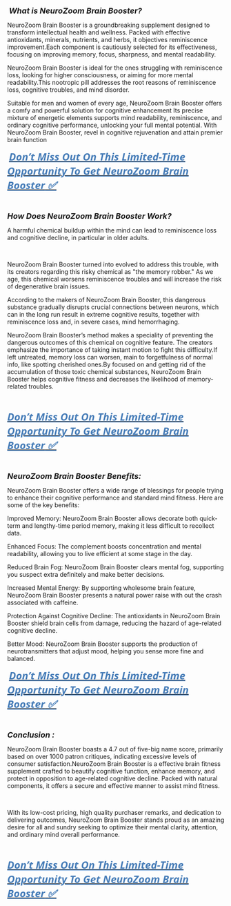 <p>&nbsp;<span style="font-size: large;"><em><strong>What is NeuroZoom Brain Booster?</strong></em></span></p>
<p>NeuroZoom Brain Booster is a groundbreaking supplement designed to transform intellectual health and wellness. Packed with effective antioxidants, minerals, nutrients, and herbs, it objectives reminiscence improvement.Each component is cautiously selected for its effectiveness, focusing on improving memory, focus, sharpness, and mental readability.</p>
<p>NeuroZoom Brain Booster is ideal for the ones struggling with reminiscence loss, looking for higher consciousness, or aiming for more mental readability.This nootropic pill addresses the root reasons of reminiscence loss, cognitive troubles, and mind disorder.</p>
<p>Suitable for men and women of every age, NeuroZoom Brain Booster offers a comfy and powerful solution for cognitive enhancement Its precise mixture of energetic elements supports mind readability, reminiscence, and ordinary cognitive performance, unlocking your full mental potential. With NeuroZoom Brain Booster, revel in cognitive rejuvenation and attain premier brain function</p>
<p>&nbsp;<a href="https://www.facebook.com/NeuroZoomBrainBooster/"><strong><span style="color: #477db8;"><span style="font-family: 'Segoe UI', 'Helvetica Neue', Helvetica, Roboto, Oxygen, Ubuntu, Cantarell, 'Fira Sans', 'Droid Sans', sans-serif;"><span style="font-size: x-large;"><em><u>Don&rsquo;t Miss Out On This Limited-Time Opportunity To Get NeuroZoom Brain Booster</u></em></span></span></span></strong><strong><span style="color: #477db8;"><span style="font-family: 'Segoe UI', 'Helvetica Neue', Helvetica, Roboto, Oxygen, Ubuntu, Cantarell, 'Fira Sans', 'Droid Sans', sans-serif;"><span style="font-size: x-large;"><em><u>&nbsp;✅</u></em></span></span></span></strong></a></p>
<p>&nbsp;</p>
<p><span style="font-size: large;"><em><strong>How Does NeuroZoom Brain Booster Work?</strong></em></span></p>
<p>A harmful chemical buildup within the mind can lead to reminiscence loss and cognitive decline, in particular in older adults.</p>
<p>&nbsp;</p>
<p>NeuroZoom Brain Booster turned into evolved to address this trouble, with its creators regarding this risky chemical as "the memory robber." As we age, this chemical worsens reminiscence troubles and will increase the risk of degenerative brain issues.</p>
<p>According to the makers of NeuroZoom Brain Booster, this dangerous substance gradually disrupts crucial connections between neurons, which can in the long run result in extreme cognitive results, together with reminiscence loss and, in severe cases, mind hemorrhaging.</p>
<p>NeuroZoom Brain Booster&rsquo;s method makes a speciality of preventing the dangerous outcomes of this chemical on cognitive feature. The creators emphasize the importance of taking instant motion to fight this difficulty.If left untreated, memory loss can worsen, main to forgetfulness of normal info, like spotting cherished ones.By focused on and getting rid of the accumulation of those toxic chemical substances, NeuroZoom Brain Booster helps cognitive fitness and decreases the likelihood of memory-related troubles.</p>
<p>&nbsp;</p>
<p align="left"><a href="https://www.facebook.com/NeuroZoomBrainBooster/"><strong><span style="color: #477db8;"><span style="font-family: 'Segoe UI', 'Helvetica Neue', Helvetica, Roboto, Oxygen, Ubuntu, Cantarell, 'Fira Sans', 'Droid Sans', sans-serif;"><span style="font-size: x-large;"><em><u>Don&rsquo;t Miss Out On This Limited-Time Opportunity To Get NeuroZoom Brain Booster</u></em></span></span></span></strong><strong><span style="color: #477db8;"><span style="font-family: 'Segoe UI', 'Helvetica Neue', Helvetica, Roboto, Oxygen, Ubuntu, Cantarell, 'Fira Sans', 'Droid Sans', sans-serif;"><span style="font-size: x-large;"><em><u><strong> ✅</strong></u></em></span></span></span></strong></a></p>
<p align="left">&nbsp;</p>
<p><span style="font-size: large;"><em><strong>NeuroZoom Brain Booster Benefits:</strong></em></span></p>
<p>NeuroZoom Brain Booster offers a wide range of blessings for people trying to enhance their cognitive performance and standard mind fitness. Here are some of the key benefits:</p>
<p>Improved Memory: NeuroZoom Brain Booster allows decorate both quick-term and lengthy-time period memory, making it less difficult to recollect data.</p>
<p>Enhanced Focus: The complement boosts concentration and mental readability, allowing you to live efficient at some stage in the day.</p>
<p>Reduced Brain Fog: NeuroZoom Brain Booster clears mental fog, supporting you suspect extra definitely and make better decisions.</p>
<p>Increased Mental Energy: By supporting wholesome brain feature, NeuroZoom Brain Booster presents a natural power raise with out the crash associated with caffeine.</p>
<p>Protection Against Cognitive Decline: The antioxidants in NeuroZoom Brain Booster shield brain cells from damage, reducing the hazard of age-related cognitive decline.</p>
<p>Better Mood: NeuroZoom Brain Booster supports the production of neurotransmitters that adjust mood, helping you sense more fine and balanced.</p>
<p>&nbsp;<a href="https://www.facebook.com/NeuroZoomBrainBooster/"><strong><span style="color: #477db8;"><span style="font-family: 'Segoe UI', 'Helvetica Neue', Helvetica, Roboto, Oxygen, Ubuntu, Cantarell, 'Fira Sans', 'Droid Sans', sans-serif;"><span style="font-size: x-large;"><em><u>Don&rsquo;t Miss Out On This Limited-Time Opportunity To Get NeuroZoom Brain Booster</u></em></span></span></span></strong><strong><span style="color: #477db8;"><span style="font-family: 'Segoe UI', 'Helvetica Neue', Helvetica, Roboto, Oxygen, Ubuntu, Cantarell, 'Fira Sans', 'Droid Sans', sans-serif;"><span style="font-size: x-large;"><em><u>&nbsp;✅</u></em></span></span></span></strong></a></p>
<p>&nbsp;</p>
<p><span style="font-size: large;"><em><strong>Conclusion :</strong></em></span></p>
<p>NeuroZoom Brain Booster boasts a 4.7 out of five-big name score, primarily based on over 1000 patron critiques, indicating excessive levels of consumer satisfaction.NeuroZoom Brain Booster is a effective brain fitness supplement crafted to beautify cognitive function, enhance memory, and protect in opposition to age-related cognitive decline. Packed with natural components, it offers a secure and effective manner to assist mind fitness.</p>
<p>&nbsp;</p>
<p>With its low-cost pricing, high quality purchaser remarks, and dedication to delivering outcomes, NeuroZoom Brain Booster stands proud as an amazing desire for all and sundry seeking to optimize their mental clarity, attention, and ordinary mind overall performance.</p>
<p>&nbsp;</p>
<p align="left"><a href="https://www.facebook.com/NeuroZoomBrainBooster/"><strong><span style="color: #477db8;"><span style="font-family: 'Segoe UI', 'Helvetica Neue', Helvetica, Roboto, Oxygen, Ubuntu, Cantarell, 'Fira Sans', 'Droid Sans', sans-serif;"><span style="font-size: x-large;"><em><u>Don&rsquo;t Miss Out On This Limited-Time Opportunity To Get NeuroZoom Brain Booster</u></em></span></span></span></strong><strong><span style="color: #477db8;"><span style="font-family: 'Segoe UI', 'Helvetica Neue', Helvetica, Roboto, Oxygen, Ubuntu, Cantarell, 'Fira Sans', 'Droid Sans', sans-serif;"><span style="font-size: x-large;"><em><u><strong> ✅</strong></u></em></span></span></span></strong></a></p>
<p>&nbsp;</p>
<p>&nbsp;</p>
